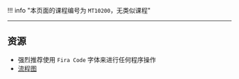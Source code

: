 !!! info "本页面的课程编号为 `MT10200`，无类似课程"

---
## 资源
- 强烈推荐使用 `Fira Code` 字体来进行任何程序操作
- [流程图](../../技巧/推荐使用的网站等/流程图.md)